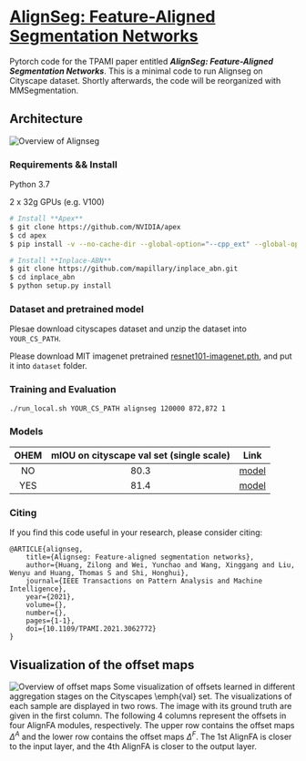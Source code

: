 # [AlignSeg: Feature-Aligned Segmentation Networks](https://arxiv.org/pdf/2003.00872)
Pytorch code for the TPAMI paper entitled ***AlignSeg: Feature-Aligned Segmentation Networks***. This is a minimal code to run Alignseg on Cityscape dataset.
Shortly afterwards, the code will be reorganized with MMSegmentation.

## Architecture
![Overview of Alignseg](https://user-images.githubusercontent.com/4509744/118447960-f52c6d80-b723-11eb-8af5-12fdedc13262.png)


### Requirements && Install
Python 3.7

2 x 32g GPUs (e.g. V100)

```bash
# Install **Apex**
$ git clone https://github.com/NVIDIA/apex
$ cd apex
$ pip install -v --no-cache-dir --global-option="--cpp_ext" --global-option="--cuda_ext" ./

# Install **Inplace-ABN**
$ git clone https://github.com/mapillary/inplace_abn.git
$ cd inplace_abn
$ python setup.py install
```

### Dataset and pretrained model

Plesae download cityscapes dataset and unzip the dataset into `YOUR_CS_PATH`.

Please download MIT imagenet pretrained [resnet101-imagenet.pth](https://drive.google.com/file/d/19rro_8KaQeJY4kW6FMlase5ywn0p6bII/view?usp=sharing), and put it into `dataset` folder.

### Training and Evaluation
```bash
./run_local.sh YOUR_CS_PATH alignseg 120000 872,872 1
``` 

### Models

| **OHEM** | **mIOU on cityscape val set (single scale)**           | **Link** |
|:-------:|:---------------------:|:---------:|
| NO | 80.3 | [model](https://drive.google.com/file/d/1bq235SNBWfZb_8bWbWDovBqbEQEZZneW/view?usp=sharing) |
| YES | 81.4 | [model](https://drive.google.com/file/d/12lqI6FBOVnl9L28ofl_2UHMCKyvrt8A9/view?usp=sharing) |

### Citing

If you find this code useful in your research, please consider citing:

    @ARTICLE{alignseg,
        title={Alignseg: Feature-aligned segmentation networks},
        author={Huang, Zilong and Wei, Yunchao and Wang, Xinggang and Liu, Wenyu and Huang, Thomas S and Shi, Honghui},
        journal={IEEE Transactions on Pattern Analysis and Machine Intelligence},
        year={2021},
        volume={},
        number={},
        pages={1-1},
        doi={10.1109/TPAMI.2021.3062772}
    }

## Visualization of the offset maps
![Overview of offset maps](https://user-images.githubusercontent.com/4509744/118448066-18571d00-b724-11eb-8d49-382ed9858b83.png)
Some visualization of offsets learned in different aggregation stages on the Cityscapes \emph{val} set. The visualizations of each sample are displayed in two rows. The  image  with  its  ground  truth are given in the first column. The following 4 columns represent the offsets in four AlignFA modules, respectively. The upper row contains the offset maps $\Delta^A$ and the lower row contains the offset maps $\Delta^F$. The 1st AlignFA is closer to the input layer, and the 4th AlignFA is closer to the output layer. 
